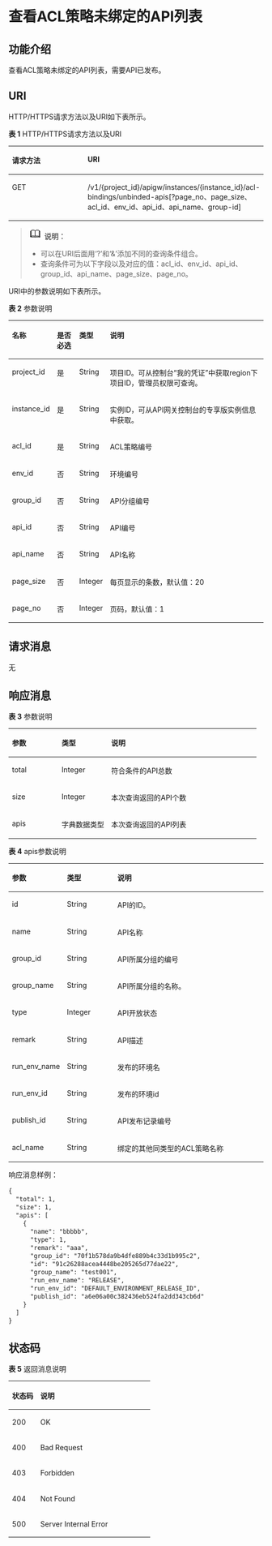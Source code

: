 # 查看ACL策略未绑定的API列表<a name="apig-phapi-180713096"></a>

## 功能介绍<a name="section61570312"></a>

查看ACL策略未绑定的API列表，需要API已发布。

## URI<a name="section17261904"></a>

HTTP/HTTPS请求方法以及URI如下表所示。

**表 1**  HTTP/HTTPS请求方法以及URI

<a name="table7075937"></a>
<table><thead align="left"><tr id="row65440801"><th class="cellrowborder" valign="top" width="34.339999999999996%" id="mcps1.2.3.1.1"><p id="p66213500"><a name="p66213500"></a><a name="p66213500"></a>请求方法</p>
</th>
<th class="cellrowborder" valign="top" width="65.66%" id="mcps1.2.3.1.2"><p id="p61693288"><a name="p61693288"></a><a name="p61693288"></a>URI</p>
</th>
</tr>
</thead>
<tbody><tr id="row31100428"><td class="cellrowborder" valign="top" width="34.339999999999996%" headers="mcps1.2.3.1.1 "><p id="p36106769"><a name="p36106769"></a><a name="p36106769"></a>GET</p>
</td>
<td class="cellrowborder" valign="top" width="65.66%" headers="mcps1.2.3.1.2 "><p id="p38967199"><a name="p38967199"></a><a name="p38967199"></a>/v1/{project_id}/apigw/instances/{instance_id}/acl-bindings/unbinded-apis[?page_no、page_size、acl_id、env_id、api_id、api_name、group-id]</p>
</td>
</tr>
</tbody>
</table>

>![](public_sys-resources/icon-note.gif) **说明：**   
>-   可以在URI后面用‘?’和‘&’添加不同的查询条件组合。  
>-   查询条件可为以下字段以及对应的值：acl\_id、env\_id、api\_id、group\_id、api\_name、page\_size、page\_no。  

URI中的参数说明如下表所示。

**表 2**  参数说明

<a name="table45607562"></a>
<table><thead align="left"><tr id="row21909387"><th class="cellrowborder" valign="top" width="16%" id="mcps1.2.5.1.1"><p id="p29829884"><a name="p29829884"></a><a name="p29829884"></a>名称</p>
</th>
<th class="cellrowborder" valign="top" width="9%" id="mcps1.2.5.1.2"><p id="p301534"><a name="p301534"></a><a name="p301534"></a>是否必选</p>
</th>
<th class="cellrowborder" valign="top" width="9%" id="mcps1.2.5.1.3"><p id="p24424280"><a name="p24424280"></a><a name="p24424280"></a>类型</p>
</th>
<th class="cellrowborder" valign="top" width="66%" id="mcps1.2.5.1.4"><p id="p32209683"><a name="p32209683"></a><a name="p32209683"></a>说明</p>
</th>
</tr>
</thead>
<tbody><tr id="row15590143542015"><td class="cellrowborder" valign="top" width="16%" headers="mcps1.2.5.1.1 "><p id="p55878963"><a name="p55878963"></a><a name="p55878963"></a>project_id</p>
</td>
<td class="cellrowborder" valign="top" width="9%" headers="mcps1.2.5.1.2 "><p id="p29902160"><a name="p29902160"></a><a name="p29902160"></a>是</p>
</td>
<td class="cellrowborder" valign="top" width="9%" headers="mcps1.2.5.1.3 "><p id="p6155914"><a name="p6155914"></a><a name="p6155914"></a>String</p>
</td>
<td class="cellrowborder" valign="top" width="66%" headers="mcps1.2.5.1.4 "><p id="p28867016"><a name="p28867016"></a><a name="p28867016"></a>项目ID。可从控制台“我的凭证”中获取region下项目ID，管理员权限可查询。</p>
</td>
</tr>
<tr id="row172471935182017"><td class="cellrowborder" valign="top" width="16%" headers="mcps1.2.5.1.1 "><p id="p1780913159538"><a name="p1780913159538"></a><a name="p1780913159538"></a>instance_id</p>
</td>
<td class="cellrowborder" valign="top" width="9%" headers="mcps1.2.5.1.2 "><p id="p9809215115310"><a name="p9809215115310"></a><a name="p9809215115310"></a>是</p>
</td>
<td class="cellrowborder" valign="top" width="9%" headers="mcps1.2.5.1.3 "><p id="p1280914152538"><a name="p1280914152538"></a><a name="p1280914152538"></a>String</p>
</td>
<td class="cellrowborder" valign="top" width="66%" headers="mcps1.2.5.1.4 "><p id="p1880914157537"><a name="p1880914157537"></a><a name="p1880914157537"></a>实例ID，可从API网关控制台的专享版实例信息中获取。</p>
</td>
</tr>
<tr id="row58847543"><td class="cellrowborder" valign="top" width="16%" headers="mcps1.2.5.1.1 "><p id="p1921642"><a name="p1921642"></a><a name="p1921642"></a>acl_id</p>
</td>
<td class="cellrowborder" valign="top" width="9%" headers="mcps1.2.5.1.2 "><p id="p21435351"><a name="p21435351"></a><a name="p21435351"></a>是</p>
</td>
<td class="cellrowborder" valign="top" width="9%" headers="mcps1.2.5.1.3 "><p id="p58541860"><a name="p58541860"></a><a name="p58541860"></a>String</p>
</td>
<td class="cellrowborder" valign="top" width="66%" headers="mcps1.2.5.1.4 "><p id="p17951547165618"><a name="p17951547165618"></a><a name="p17951547165618"></a>ACL策略编号</p>
</td>
</tr>
<tr id="row62887495"><td class="cellrowborder" valign="top" width="16%" headers="mcps1.2.5.1.1 "><p id="p60722300"><a name="p60722300"></a><a name="p60722300"></a>env_id</p>
</td>
<td class="cellrowborder" valign="top" width="9%" headers="mcps1.2.5.1.2 "><p id="p19559245"><a name="p19559245"></a><a name="p19559245"></a>否</p>
</td>
<td class="cellrowborder" valign="top" width="9%" headers="mcps1.2.5.1.3 "><p id="p40795044"><a name="p40795044"></a><a name="p40795044"></a>String</p>
</td>
<td class="cellrowborder" valign="top" width="66%" headers="mcps1.2.5.1.4 "><p id="p16064230"><a name="p16064230"></a><a name="p16064230"></a>环境编号</p>
</td>
</tr>
<tr id="row10360348"><td class="cellrowborder" valign="top" width="16%" headers="mcps1.2.5.1.1 "><p id="p33881836"><a name="p33881836"></a><a name="p33881836"></a>group_id</p>
</td>
<td class="cellrowborder" valign="top" width="9%" headers="mcps1.2.5.1.2 "><p id="p60074205"><a name="p60074205"></a><a name="p60074205"></a>否</p>
</td>
<td class="cellrowborder" valign="top" width="9%" headers="mcps1.2.5.1.3 "><p id="p34172438"><a name="p34172438"></a><a name="p34172438"></a>String</p>
</td>
<td class="cellrowborder" valign="top" width="66%" headers="mcps1.2.5.1.4 "><p id="p16504128"><a name="p16504128"></a><a name="p16504128"></a>API分组编号</p>
</td>
</tr>
<tr id="row14319431"><td class="cellrowborder" valign="top" width="16%" headers="mcps1.2.5.1.1 "><p id="p19023261"><a name="p19023261"></a><a name="p19023261"></a>api_id</p>
</td>
<td class="cellrowborder" valign="top" width="9%" headers="mcps1.2.5.1.2 "><p id="p64489143"><a name="p64489143"></a><a name="p64489143"></a>否</p>
</td>
<td class="cellrowborder" valign="top" width="9%" headers="mcps1.2.5.1.3 "><p id="p56238077"><a name="p56238077"></a><a name="p56238077"></a>String</p>
</td>
<td class="cellrowborder" valign="top" width="66%" headers="mcps1.2.5.1.4 "><p id="p58990425"><a name="p58990425"></a><a name="p58990425"></a>API编号</p>
</td>
</tr>
<tr id="row61151777"><td class="cellrowborder" valign="top" width="16%" headers="mcps1.2.5.1.1 "><p id="p54346934"><a name="p54346934"></a><a name="p54346934"></a>api_name</p>
</td>
<td class="cellrowborder" valign="top" width="9%" headers="mcps1.2.5.1.2 "><p id="p40025556"><a name="p40025556"></a><a name="p40025556"></a>否</p>
</td>
<td class="cellrowborder" valign="top" width="9%" headers="mcps1.2.5.1.3 "><p id="p20844578"><a name="p20844578"></a><a name="p20844578"></a>String</p>
</td>
<td class="cellrowborder" valign="top" width="66%" headers="mcps1.2.5.1.4 "><p id="p10689224"><a name="p10689224"></a><a name="p10689224"></a>API名称</p>
</td>
</tr>
<tr id="row29094156"><td class="cellrowborder" valign="top" width="16%" headers="mcps1.2.5.1.1 "><p id="p7816426"><a name="p7816426"></a><a name="p7816426"></a>page_size</p>
</td>
<td class="cellrowborder" valign="top" width="9%" headers="mcps1.2.5.1.2 "><p id="p29150773"><a name="p29150773"></a><a name="p29150773"></a>否</p>
</td>
<td class="cellrowborder" valign="top" width="9%" headers="mcps1.2.5.1.3 "><p id="p12402388"><a name="p12402388"></a><a name="p12402388"></a>Integer</p>
</td>
<td class="cellrowborder" valign="top" width="66%" headers="mcps1.2.5.1.4 "><p id="p65069360"><a name="p65069360"></a><a name="p65069360"></a>每页显示的条数，默认值：20</p>
</td>
</tr>
<tr id="row48753328"><td class="cellrowborder" valign="top" width="16%" headers="mcps1.2.5.1.1 "><p id="p56705457"><a name="p56705457"></a><a name="p56705457"></a>page_no</p>
</td>
<td class="cellrowborder" valign="top" width="9%" headers="mcps1.2.5.1.2 "><p id="p29739299"><a name="p29739299"></a><a name="p29739299"></a>否</p>
</td>
<td class="cellrowborder" valign="top" width="9%" headers="mcps1.2.5.1.3 "><p id="p60073005"><a name="p60073005"></a><a name="p60073005"></a>Integer</p>
</td>
<td class="cellrowborder" valign="top" width="66%" headers="mcps1.2.5.1.4 "><p id="p34075256"><a name="p34075256"></a><a name="p34075256"></a>页码，默认值：1</p>
</td>
</tr>
</tbody>
</table>

## 请求消息<a name="section21139415"></a>

无

## 响应消息<a name="section34571087"></a>

**表 3**  参数说明

<a name="table11928633"></a>
<table><thead align="left"><tr id="row60512777"><th class="cellrowborder" valign="top" width="20%" id="mcps1.2.4.1.1"><p id="p2587895"><a name="p2587895"></a><a name="p2587895"></a>参数</p>
</th>
<th class="cellrowborder" valign="top" width="20%" id="mcps1.2.4.1.2"><p id="p8292946"><a name="p8292946"></a><a name="p8292946"></a>类型</p>
</th>
<th class="cellrowborder" valign="top" width="60%" id="mcps1.2.4.1.3"><p id="p640001"><a name="p640001"></a><a name="p640001"></a>说明</p>
</th>
</tr>
</thead>
<tbody><tr id="row51840109"><td class="cellrowborder" valign="top" width="20%" headers="mcps1.2.4.1.1 "><p id="p38299261"><a name="p38299261"></a><a name="p38299261"></a>total</p>
</td>
<td class="cellrowborder" valign="top" width="20%" headers="mcps1.2.4.1.2 "><p id="p15232409"><a name="p15232409"></a><a name="p15232409"></a>Integer</p>
</td>
<td class="cellrowborder" valign="top" width="60%" headers="mcps1.2.4.1.3 "><p id="p34954265718"><a name="p34954265718"></a><a name="p34954265718"></a>符合条件的API总数</p>
</td>
</tr>
<tr id="row31464194"><td class="cellrowborder" valign="top" width="20%" headers="mcps1.2.4.1.1 "><p id="p65571805"><a name="p65571805"></a><a name="p65571805"></a>size</p>
</td>
<td class="cellrowborder" valign="top" width="20%" headers="mcps1.2.4.1.2 "><p id="p9716001"><a name="p9716001"></a><a name="p9716001"></a>Integer</p>
</td>
<td class="cellrowborder" valign="top" width="60%" headers="mcps1.2.4.1.3 "><p id="p48798580"><a name="p48798580"></a><a name="p48798580"></a>本次查询返回的API个数</p>
</td>
</tr>
<tr id="row36534044"><td class="cellrowborder" valign="top" width="20%" headers="mcps1.2.4.1.1 "><p id="p6467596"><a name="p6467596"></a><a name="p6467596"></a>apis</p>
</td>
<td class="cellrowborder" valign="top" width="20%" headers="mcps1.2.4.1.2 "><p id="p54113248"><a name="p54113248"></a><a name="p54113248"></a>字典数据类型</p>
</td>
<td class="cellrowborder" valign="top" width="60%" headers="mcps1.2.4.1.3 "><p id="p21096961"><a name="p21096961"></a><a name="p21096961"></a>本次查询返回的API列表</p>
</td>
</tr>
</tbody>
</table>

**表 4**  apis参数说明

<a name="table55654921"></a>
<table><thead align="left"><tr id="row66950944"><th class="cellrowborder" valign="top" width="20%" id="mcps1.2.4.1.1"><p id="p54317399"><a name="p54317399"></a><a name="p54317399"></a>参数</p>
</th>
<th class="cellrowborder" valign="top" width="20%" id="mcps1.2.4.1.2"><p id="p37633227"><a name="p37633227"></a><a name="p37633227"></a>类型</p>
</th>
<th class="cellrowborder" valign="top" width="60%" id="mcps1.2.4.1.3"><p id="p28392547"><a name="p28392547"></a><a name="p28392547"></a>说明</p>
</th>
</tr>
</thead>
<tbody><tr id="row18094984"><td class="cellrowborder" valign="top" width="20%" headers="mcps1.2.4.1.1 "><p id="p56407585"><a name="p56407585"></a><a name="p56407585"></a>id</p>
</td>
<td class="cellrowborder" valign="top" width="20%" headers="mcps1.2.4.1.2 "><p id="p5611671"><a name="p5611671"></a><a name="p5611671"></a>String</p>
</td>
<td class="cellrowborder" valign="top" width="60%" headers="mcps1.2.4.1.3 "><p id="p51892177"><a name="p51892177"></a><a name="p51892177"></a>API的ID。</p>
</td>
</tr>
<tr id="row64376411"><td class="cellrowborder" valign="top" width="20%" headers="mcps1.2.4.1.1 "><p id="p47106807"><a name="p47106807"></a><a name="p47106807"></a>name</p>
</td>
<td class="cellrowborder" valign="top" width="20%" headers="mcps1.2.4.1.2 "><p id="p57555019"><a name="p57555019"></a><a name="p57555019"></a>String</p>
</td>
<td class="cellrowborder" valign="top" width="60%" headers="mcps1.2.4.1.3 "><p id="p31444992"><a name="p31444992"></a><a name="p31444992"></a>API名称</p>
</td>
</tr>
<tr id="row14569478"><td class="cellrowborder" valign="top" width="20%" headers="mcps1.2.4.1.1 "><p id="p39277103"><a name="p39277103"></a><a name="p39277103"></a>group_id</p>
</td>
<td class="cellrowborder" valign="top" width="20%" headers="mcps1.2.4.1.2 "><p id="p27328780"><a name="p27328780"></a><a name="p27328780"></a>String</p>
</td>
<td class="cellrowborder" valign="top" width="60%" headers="mcps1.2.4.1.3 "><p id="p66147590"><a name="p66147590"></a><a name="p66147590"></a>API所属分组的编号</p>
</td>
</tr>
<tr id="row58457401"><td class="cellrowborder" valign="top" width="20%" headers="mcps1.2.4.1.1 "><p id="p37429032"><a name="p37429032"></a><a name="p37429032"></a>group_name</p>
</td>
<td class="cellrowborder" valign="top" width="20%" headers="mcps1.2.4.1.2 "><p id="p11852776"><a name="p11852776"></a><a name="p11852776"></a>String</p>
</td>
<td class="cellrowborder" valign="top" width="60%" headers="mcps1.2.4.1.3 "><p id="p20550817"><a name="p20550817"></a><a name="p20550817"></a>API所属分组的名称。</p>
</td>
</tr>
<tr id="row4920279"><td class="cellrowborder" valign="top" width="20%" headers="mcps1.2.4.1.1 "><p id="p62998338"><a name="p62998338"></a><a name="p62998338"></a>type</p>
</td>
<td class="cellrowborder" valign="top" width="20%" headers="mcps1.2.4.1.2 "><p id="p2591766"><a name="p2591766"></a><a name="p2591766"></a>Integer</p>
</td>
<td class="cellrowborder" valign="top" width="60%" headers="mcps1.2.4.1.3 "><p id="p8606457"><a name="p8606457"></a><a name="p8606457"></a>API开放状态</p>
</td>
</tr>
<tr id="row57391748"><td class="cellrowborder" valign="top" width="20%" headers="mcps1.2.4.1.1 "><p id="p18220050"><a name="p18220050"></a><a name="p18220050"></a>remark</p>
</td>
<td class="cellrowborder" valign="top" width="20%" headers="mcps1.2.4.1.2 "><p id="p66537956"><a name="p66537956"></a><a name="p66537956"></a>String</p>
</td>
<td class="cellrowborder" valign="top" width="60%" headers="mcps1.2.4.1.3 "><p id="p20865379"><a name="p20865379"></a><a name="p20865379"></a>API描述</p>
</td>
</tr>
<tr id="row57771451"><td class="cellrowborder" valign="top" width="20%" headers="mcps1.2.4.1.1 "><p id="p48975920"><a name="p48975920"></a><a name="p48975920"></a>run_env_name</p>
</td>
<td class="cellrowborder" valign="top" width="20%" headers="mcps1.2.4.1.2 "><p id="p7626561"><a name="p7626561"></a><a name="p7626561"></a>String</p>
</td>
<td class="cellrowborder" valign="top" width="60%" headers="mcps1.2.4.1.3 "><p id="p13771736"><a name="p13771736"></a><a name="p13771736"></a>发布的环境名</p>
</td>
</tr>
<tr id="row56836760"><td class="cellrowborder" valign="top" width="20%" headers="mcps1.2.4.1.1 "><p id="p40374832"><a name="p40374832"></a><a name="p40374832"></a>run_env_id</p>
</td>
<td class="cellrowborder" valign="top" width="20%" headers="mcps1.2.4.1.2 "><p id="p49135936"><a name="p49135936"></a><a name="p49135936"></a>String</p>
</td>
<td class="cellrowborder" valign="top" width="60%" headers="mcps1.2.4.1.3 "><p id="p20587889"><a name="p20587889"></a><a name="p20587889"></a>发布的环境id</p>
</td>
</tr>
<tr id="row51073277"><td class="cellrowborder" valign="top" width="20%" headers="mcps1.2.4.1.1 "><p id="p43294786"><a name="p43294786"></a><a name="p43294786"></a>publish_id</p>
</td>
<td class="cellrowborder" valign="top" width="20%" headers="mcps1.2.4.1.2 "><p id="p17216763"><a name="p17216763"></a><a name="p17216763"></a>String</p>
</td>
<td class="cellrowborder" valign="top" width="60%" headers="mcps1.2.4.1.3 "><p id="p52380561"><a name="p52380561"></a><a name="p52380561"></a>API发布记录编号</p>
</td>
</tr>
<tr id="row1663002"><td class="cellrowborder" valign="top" width="20%" headers="mcps1.2.4.1.1 "><p id="p485445"><a name="p485445"></a><a name="p485445"></a>acl_name</p>
</td>
<td class="cellrowborder" valign="top" width="20%" headers="mcps1.2.4.1.2 "><p id="p39321089"><a name="p39321089"></a><a name="p39321089"></a>String</p>
</td>
<td class="cellrowborder" valign="top" width="60%" headers="mcps1.2.4.1.3 "><p id="p30891637"><a name="p30891637"></a><a name="p30891637"></a>绑定的其他同类型的ACL策略名称</p>
</td>
</tr>
</tbody>
</table>

响应消息样例：

```
{
  "total": 1,
  "size": 1,
  "apis": [
    {
      "name": "bbbbb",
      "type": 1,
      "remark": "aaa",
      "group_id": "70f1b578da9b4dfe889b4c33d1b995c2",
      "id": "91c26288acea4448be205265d77dae22",
      "group_name": "test001",
      "run_env_name": "RELEASE",
      "run_env_id": "DEFAULT_ENVIRONMENT_RELEASE_ID",
      "publish_id": "a6e06a00c382436eb524fa2dd343cb6d"
    }
  ]
}
```

## 状态码<a name="section56037015"></a>

**表 5**  返回消息说明

<a name="table28132847"></a>
<table><thead align="left"><tr id="row3719443"><th class="cellrowborder" valign="top" width="20%" id="mcps1.2.3.1.1"><p id="p32839460"><a name="p32839460"></a><a name="p32839460"></a>状态码</p>
</th>
<th class="cellrowborder" valign="top" width="80%" id="mcps1.2.3.1.2"><p id="p42750569"><a name="p42750569"></a><a name="p42750569"></a>说明</p>
</th>
</tr>
</thead>
<tbody><tr id="row40244042"><td class="cellrowborder" valign="top" width="20%" headers="mcps1.2.3.1.1 "><p id="p38542001"><a name="p38542001"></a><a name="p38542001"></a>200</p>
</td>
<td class="cellrowborder" valign="top" width="80%" headers="mcps1.2.3.1.2 "><p id="p34894339"><a name="p34894339"></a><a name="p34894339"></a>OK</p>
</td>
</tr>
<tr id="row45613601"><td class="cellrowborder" valign="top" width="20%" headers="mcps1.2.3.1.1 "><p id="p3714177"><a name="p3714177"></a><a name="p3714177"></a>400</p>
</td>
<td class="cellrowborder" valign="top" width="80%" headers="mcps1.2.3.1.2 "><p id="p32412930"><a name="p32412930"></a><a name="p32412930"></a>Bad Request</p>
</td>
</tr>
<tr id="row23280918"><td class="cellrowborder" valign="top" width="20%" headers="mcps1.2.3.1.1 "><p id="p6706219"><a name="p6706219"></a><a name="p6706219"></a>403</p>
</td>
<td class="cellrowborder" valign="top" width="80%" headers="mcps1.2.3.1.2 "><p id="p6332852"><a name="p6332852"></a><a name="p6332852"></a>Forbidden</p>
</td>
</tr>
<tr id="row56995672"><td class="cellrowborder" valign="top" width="20%" headers="mcps1.2.3.1.1 "><p id="p53246699"><a name="p53246699"></a><a name="p53246699"></a>404</p>
</td>
<td class="cellrowborder" valign="top" width="80%" headers="mcps1.2.3.1.2 "><p id="p18015334"><a name="p18015334"></a><a name="p18015334"></a>Not Found</p>
</td>
</tr>
<tr id="row27920282"><td class="cellrowborder" valign="top" width="20%" headers="mcps1.2.3.1.1 "><p id="p46950406"><a name="p46950406"></a><a name="p46950406"></a>500</p>
</td>
<td class="cellrowborder" valign="top" width="80%" headers="mcps1.2.3.1.2 "><p id="p44886509"><a name="p44886509"></a><a name="p44886509"></a>Server Internal Error</p>
</td>
</tr>
</tbody>
</table>

